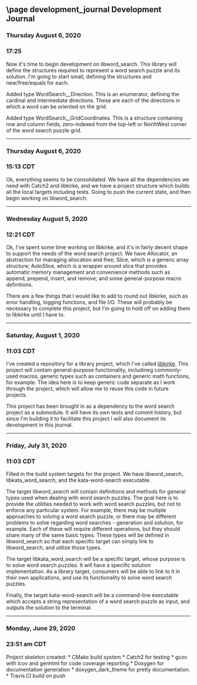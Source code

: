 \page development_journal Development Journal
---
### Thursday August 6, 2020
### 17:25

Now it's time to begin development on libword_search. This library will define the structures required to represent a word search puzzle and its solution.  I'm going to start small, defining the structures and new/free/equals for each.

Added type WordSearch__Direction. This is an enumerator, defining the cardinal and intermediate directions. These are each of the directions in which a word can be oriented on the grid.

Added type WordSearch__GridCoordinates. This is a structure containing row and column fields, zero-indexed from the top-left or NorthWest corner of the word search puzzle grid. 

---
### Thursday August 6, 2020
### 15:13 CDT

Ok, everything seems to be consolidated. We have all the dependencies we need with Catch2 and libkirke, and we have a project structure which builds all the local targets including tests. Going to push the current state, and then begin working on libword_search.

---

### Wednesday August 5, 2020
### 12:21 CDT

Ok, I've spent some time working on libkirke, and it's in fairly decent shape to support the needs of the word search project.
We have Allocator, an abstraction for managing allocation and free; Slice, which is a generic array structure; AutoSlice, which is a wrapper around slice that provides automatic memory management and convenience methods such as append, prepend, insert, and remove; and some general-purpose macro definitions.

There are a few things that I would like to add to round out libkirke, such as error handling, logging functions, and file I/O. These will probably be necessary to complete this project, but I'm going to hold off on adding them to libkirke until I have to.

---

### Saturday, August 1, 2020
### 11:03 CDT

I've created a repository for a library project, which I've called [libkirke](https://github.com/this-kirke/kirke). This project will contain general-purpose functionality, includineg commonly-used macros, generic types such as containers and generic math functions, for example. The idea here is to keep generic code separate as I work through the project, which will allow me to reuse this code in future projects.

This project has been brought in as a dependency to the word search project as a submodule. It will have its own tests and commit history, but since I'm building it to facilitate this project I will also document its development in this journal.

---

### Friday, July 31, 2020
### 11:03 CDT

Filled in the build system targets for the project. We have libword_search, libkata_word_search, and the kata-word-search executable.

The target libword_search will contain definitions and methods for general types used when dealing with word search puzzles. The goal here is to provide the utilities needed to work with word search puzzles, but not to enforce any particular system. For example, there may be multiple approaches to solving a word search puzzle, or there may be different problems to solve regarding word searches - generation and solution, for example. Each of these will require different operations, but they should share many of the same basic types. These types will be defined in libword_search so that each specific target can simply link to libword_search, and utilize those types.

The target libkata_word_search will be a specific target, whose purpose is to solve word search puzzles. It will have a specific solution implementation. As a library target, consumers will be able to link to it in their own applications, and use its functionality to solve word search puzzles.

Finally, the target kata-word-search will be a command-line executable which accepts a string representation of a word search puzzle as input, and outputs the solution to the terminal.

---

### Monday, June 29, 2020
### 23:51 am CDT

Project skeleton created:
    * CMake build system
    * Catch2 for testing
    * gcov with lcov and genhtml for code coverage reporting
    * Doxygen for documentation generation
    * doxygen_dark_theme for pretty documentation.
    * Travis.CI build on push